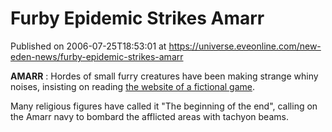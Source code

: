 # Furby Epidemic Strikes Amarr
Published on 2006-07-25T18:53:01 at https://universe.eveonline.com/new-eden-news/furby-epidemic-strikes-amarr

**AMARR** : Hordes of small furry creatures have been making strange whiny noises, insisting on reading [the website of a fictional game](http://www.eve.is/).

Many religious figures have called it "The beginning of the end", calling on the Amarr navy to bombard the afflicted areas with tachyon beams.
